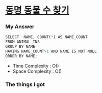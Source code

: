 # [동명 동물 수 찾기](https://school.programmers.co.kr/learn/courses/30/lessons/59041)





### My Answer

```python
SELECT  NAME, COUNT(*) AS NAME_COUNT
FROM ANIMAL_INS
GROUP BY NAME
HAVING NAME_COUNT>1 AND NAME IS NOT NULL
ORDER BY NAME;
```

* Time Complexity : O()
* Space Complexity : O()



### The things I got
